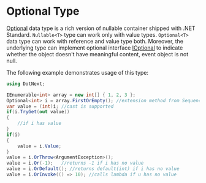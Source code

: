 Optional Type
====
[Optional](../../api/DotNext.Optional-1.yml) data type is a rich version of nullable container shipped with .NET Standard. `Nullable<T>` type can work only with value types. `Optional<T>` data type can work with reference and value type both. Moreover, the underlying type can implement optional interface [IOptional](../../api/DotNext.IOptional.yml) to indicate whether the object doesn't have meaningful content, event object is not null.

The following example demonstrates usage of this type:
```csharp
using DotNext;

IEnumerable<int> array = new int[] { 1, 2, 3 };
Optional<int> i = array.FirstOrEmpty(); //extension method from Sequence class
var value = (int)i; //cast is supported
if(i.TryGet(out value))
{
    //if i has value
}
if(i)
{
    value = i.Value;
}
value = i.OrThrow<ArgumentException>();
value = i.Or(-1);   //returns -1 if i has no value
value = i.OrDefault(); //returns default(int) if i has no value
value = i.OrInvoke(() => 10); //calls lambda if u has no value
```
